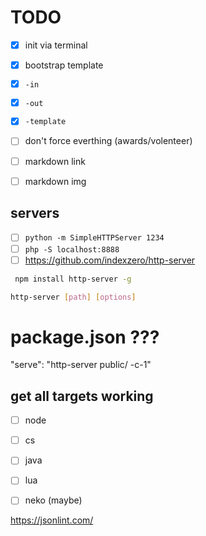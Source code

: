 # TODO

- [x] init via terminal
- [x] bootstrap template
- [x] `-in`
- [x] `-out`
- [x] `-template`
- [ ] don't force everthing (awards/volenteer)
- [ ] markdown link
- [ ] markdown img


## servers

- [ ] `python -m SimpleHTTPServer 1234`
- [ ] `php -S localhost:8888`
- [ ] https://github.com/indexzero/http-server

```bash
 npm install http-server -g
 ```

```bash
http-server [path] [options]
```

# package.json ???
  "serve": "http-server public/ -c-1"

## get all targets working

- [ ] node
- [ ] cs
- [ ] java
- [ ] lua
- [ ] neko (maybe)



https://jsonlint.com/

